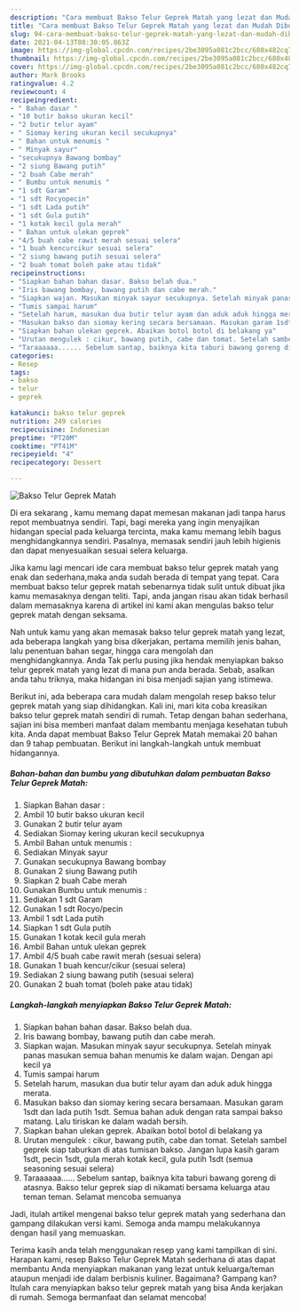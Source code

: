```yaml
---
description: "Cara membuat Bakso Telur Geprek Matah yang lezat dan Mudah Dibuat"
title: "Cara membuat Bakso Telur Geprek Matah yang lezat dan Mudah Dibuat"
slug: 94-cara-membuat-bakso-telur-geprek-matah-yang-lezat-dan-mudah-dibuat
date: 2021-04-13T08:30:05.863Z
image: https://img-global.cpcdn.com/recipes/2be3095a081c2bcc/680x482cq70/bakso-telur-geprek-matah-foto-resep-utama.jpg
thumbnail: https://img-global.cpcdn.com/recipes/2be3095a081c2bcc/680x482cq70/bakso-telur-geprek-matah-foto-resep-utama.jpg
cover: https://img-global.cpcdn.com/recipes/2be3095a081c2bcc/680x482cq70/bakso-telur-geprek-matah-foto-resep-utama.jpg
author: Mark Brooks
ratingvalue: 4.2
reviewcount: 4
recipeingredient:
- " Bahan dasar "
- "10 butir bakso ukuran kecil"
- "2 butir telur ayam"
- " Siomay kering ukuran kecil secukupnya"
- " Bahan untuk menumis "
- " Minyak sayur"
- "secukupnya Bawang bombay"
- "2 siung Bawang putih"
- "2 buah Cabe merah"
- " Bumbu untuk menumis "
- "1 sdt Garam"
- "1 sdt Rocyopecin"
- "1 sdt Lada putih"
- "1 sdt Gula putih"
- "1 kotak kecil gula merah"
- " Bahan untuk ulekan geprek"
- "4/5 buah cabe rawit merah sesuai selera"
- "1 buah kencurcikur sesuai selera"
- "2 siung bawang putih sesuai selera"
- "2 buah tomat boleh pake atau tidak"
recipeinstructions:
- "Siapkan bahan bahan dasar. Bakso belah dua."
- "Iris bawang bombay, bawang putih dan cabe merah."
- "Siapkan wajan. Masukan minyak sayur secukupnya. Setelah minyak panas masukan semua bahan menumis ke dalam wajan. Dengan api kecil ya"
- "Tumis sampai harum"
- "Setelah harum, masukan dua butir telur ayam dan aduk aduk hingga merata."
- "Masukan bakso dan siomay kering secara bersamaan. Masukan garam 1sdt dan lada putih 1sdt. Semua bahan aduk dengan rata sampai bakso matang. Lalu tiriskan ke dalam wadah bersih."
- "Siapkan bahan ulekan geprek. Abaikan botol botol di belakang ya"
- "Urutan mengulek : cikur, bawang putih, cabe dan tomat. Setelah sambel geprek siap taburkan di atas tumisan bakso. Jangan lupa kasih garam 1sdt, pecin 1sdt, gula merah kotak kecil, gula putih 1sdt (semua seasoning sesuai selera)"
- "Taraaaaaa...... Sebelum santap, baiknya kita taburi bawang goreng di atasnya. Bakso telur geprek siap di nikamati bersama keluarga atau teman teman. Selamat mencoba semuanya"
categories:
- Resep
tags:
- bakso
- telur
- geprek

katakunci: bakso telur geprek 
nutrition: 249 calories
recipecuisine: Indonesian
preptime: "PT20M"
cooktime: "PT41M"
recipeyield: "4"
recipecategory: Dessert

---
```



![Bakso Telur Geprek Matah](https://img-global.cpcdn.com/recipes/2be3095a081c2bcc/680x482cq70/bakso-telur-geprek-matah-foto-resep-utama.jpg)

Di era  sekarang , kamu memang dapat memesan makanan jadi tanpa harus repot membuatnya sendiri. Tapi, bagi mereka yang ingin menyajikan hidangan special pada keluarga tercinta, maka kamu memang lebih bagus menghidangkannya sendiri. Pasalnya, memasak sendiri jauh lebih higienis dan dapat menyesuaikan sesuai selera keluarga.

Jika kamu lagi mencari ide cara membuat bakso telur geprek matah yang enak dan sederhana,maka anda sudah berada di tempat yang tepat. Cara membuat bakso telur geprek matah  sebenarnya tidak sulit untuk dibuat jika kamu memasaknya dengan teliti. Tapi, anda jangan risau akan tidak berhasil dalam memasaknya 
karena di artikel ini kami akan mengulas bakso telur geprek matah dengan seksama.  



Nah untuk kamu yang akan memasak bakso telur geprek matah yang lezat, ada beberapa langkah yang bisa dikerjakan, pertama memilih jenis bahan, lalu penentuan bahan segar, hingga cara mengolah dan menghidangkannya. Anda Tak perlu pusing jika hendak menyiapkan bakso telur geprek matah yang lezat di mana pun anda berada. Sebab, asalkan anda  tahu triknya, maka hidangan ini bisa menjadi sajian yang istimewa.

Berikut ini, ada beberapa cara mudah dalam mengolah resep bakso telur geprek matah yang siap dihidangkan. Kali ini, mari kita coba kreasikan bakso telur geprek matah sendiri di rumah. Tetap dengan bahan sederhana, sajian ini bisa memberi manfaat dalam membantu menjaga kesehatan tubuh kita. Anda dapat membuat Bakso Telur Geprek Matah memakai 20 bahan dan 9 tahap pembuatan. Berikut ini langkah-langkah untuk membuat hidangannya.

<!--inarticleads1-->

##### Bahan-bahan dan bumbu yang dibutuhkan dalam pembuatan Bakso Telur Geprek Matah:

1. Siapkan  Bahan dasar :
1. Ambil 10 butir bakso ukuran kecil
1. Gunakan 2 butir telur ayam
1. Sediakan  Siomay kering ukuran kecil secukupnya
1. Ambil  Bahan untuk menumis :
1. Sediakan  Minyak sayur
1. Gunakan secukupnya Bawang bombay
1. Gunakan 2 siung Bawang putih
1. Siapkan 2 buah Cabe merah
1. Gunakan  Bumbu untuk menumis :
1. Sediakan 1 sdt Garam
1. Gunakan 1 sdt Rocyo/pecin
1. Ambil 1 sdt Lada putih
1. Siapkan 1 sdt Gula putih
1. Gunakan 1 kotak kecil gula merah
1. Ambil  Bahan untuk ulekan geprek
1. Ambil 4/5 buah cabe rawit merah (sesuai selera)
1. Gunakan 1 buah kencur/cikur (sesuai selera)
1. Sediakan 2 siung bawang putih (sesuai selera)
1. Gunakan 2 buah tomat (boleh pake atau tidak)




<!--inarticleads2-->

##### Langkah-langkah menyiapkan Bakso Telur Geprek Matah:

1. Siapkan bahan bahan dasar. Bakso belah dua.
1. Iris bawang bombay, bawang putih dan cabe merah.
1. Siapkan wajan. Masukan minyak sayur secukupnya. Setelah minyak panas masukan semua bahan menumis ke dalam wajan. Dengan api kecil ya
1. Tumis sampai harum
1. Setelah harum, masukan dua butir telur ayam dan aduk aduk hingga merata.
1. Masukan bakso dan siomay kering secara bersamaan. Masukan garam 1sdt dan lada putih 1sdt. Semua bahan aduk dengan rata sampai bakso matang. Lalu tiriskan ke dalam wadah bersih.
1. Siapkan bahan ulekan geprek. Abaikan botol botol di belakang ya
1. Urutan mengulek : cikur, bawang putih, cabe dan tomat. Setelah sambel geprek siap taburkan di atas tumisan bakso. Jangan lupa kasih garam 1sdt, pecin 1sdt, gula merah kotak kecil, gula putih 1sdt (semua seasoning sesuai selera)
1. Taraaaaaa...... Sebelum santap, baiknya kita taburi bawang goreng di atasnya. Bakso telur geprek siap di nikamati bersama keluarga atau teman teman. Selamat mencoba semuanya




Jadi, itulah artikel mengenai  bakso telur geprek matah  yang sederhana dan gampang dilakukan versi kami. Semoga anda mampu melakukannya dengan hasil yang memuaskan. 

Terima kasih anda telah menggunakan resep yang kami tampilkan di sini. Harapan kami, resep  Bakso Telur Geprek Matah sederhana di atas dapat membantu Anda menyiapkan makanan yang lezat untuk keluarga/teman ataupun menjadi ide dalam berbisnis kuliner. Bagaimana? Gampang kan? Itulah cara menyiapkan bakso telur geprek matah yang bisa Anda kerjakan di rumah. Semoga bermanfaat dan selamat mencoba!

